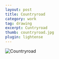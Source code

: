 ```yaml
---
layout: post
title: Countryroad
category: work
tag: drawing
excerpt: Cuntryroad
thumb: countryroad.jpg
plugin: lightense
---
```


<p><img src="{{ site.file }}/countryroad.jpg" alt="Countryroad"></p>
